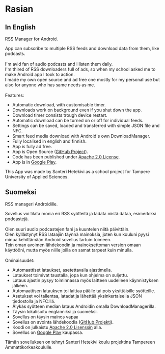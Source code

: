 # Rasian

## In English
RSS Manager for Android.<br>

App can subscribe to multiple RSS feeds and download data from them, like podcasts.<br>
<br>
I'm avid fan of audio podcasts and I listen them daily.<br>
I'm thired of RSS downloaders full of ads, so when my school asked me to make Android app I took to action.<br>
I made my own open source and ad free one mostly for my personal use but also for anyone who has same needs as me.<br>
<br>
Features:
* Automatic download, with customisable timer.
* Downloads work on background even if you shut down the app.
* Download timer consists trough device restart.
* Automatic download can be turned on or off for individual feeds.
* Settings can be saved, loaded and transferred with simple JSON file and NFC.
* Smart feed media download with Android's own DownloadManager.
* Fully localised in english and finnish.
* App is fully ad free.
* App is Open Source ([GitHub Project](https://github.com/SanteriHetekivi/Rasian)).
* Code has been published under [Apache 2.0 License](https://raw.githubusercontent.com/SanteriHetekivi/Rasian/master/LICENSE).
* App is in [Google Play](https://play.google.com/store/apps/details?id=com.hetekivi.rasian).

This App was made by Santeri Hetekivi as a school project for Tampere University of Applied Sciences.<br>

## Suomeksi

RSS manageri Androidille.<br>

Sovellus voi tilata monia eri RSS syötteitä ja ladata niistä dataa, esimerkiksi podcastejä.<br>
<br>
Olen suuri audio podcastejen fani ja kuuntelen niitä päivittäin.<br>
Olen kyllästynyt RSS lataajiin täynnä mainoksia, joten kun kouluni pyysi minua kehittämään Android sovellus tartuin toimeen.<br>
Tein oman avoimen lähdekoodin ja mainoksettoman version omaan käyttööni, mutta myös niille joilla on samat tarpeet kuin minulla.<br>
<br>
Ominaisuudet:
* Automaattiset lataukset, asetettavalla ajastimella.
* Lataukset toimivat taustalla, jopa kun ohjelma on suljettu.
* Lataus ajastin pysyy toiminnassa myös laitteen uudelleen käynnistyksen jälkeen.
* Automaattisen latauksen toi laittaa päälle tai pois yksittäisille syötteille.
* Asetukset voi tallentaa, latadat ja lähettää yksinkertaisella JSON tiedostolla ja NFC:llä.
* Älykäs syötteen median lataus Androidin omalla DownloadManagerilla.
* Täysin lokalisoitu englanniksi ja suomeksi.
* Sovellus on täysin mainos vapaa
* Sovellus on avointa lähdekoodia ([GitHub Projekti](https://github.com/SanteriHetekivi/Rasian)).
* Koodi on julkaistu [Apache 2.0 Lisenssin](https://raw.githubusercontent.com/SanteriHetekivi/Rasian/master/LICENSE) alla.
* Sovellus on [Google Play](https://play.google.com/store/apps/details?id=com.hetekivi.rasian) kaupassa.

Tämän sovelluksen on tehnyt Santeri Hetekivi koulu projektina Tampereen Ammattikorkeakoululle.<br>
